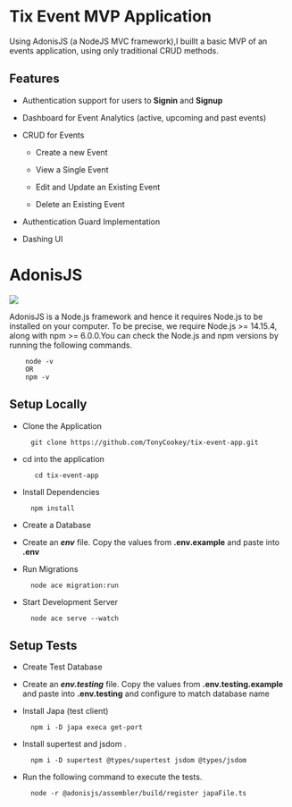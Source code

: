 # Tix Event MVP Application

Using AdonisJS (a NodeJS MVC framework),I buillt a basic MVP of an events
application, using only traditional CRUD methods.


##  Features

- Authentication support for users to **Signin** and **Signup**

- Dashboard for Event Analytics (active, upcoming and past events)

- CRUD for Events

	- Create a new Event

	- View a Single Event

	- Edit and Update an Existing Event

	- Delete an Existing Event

- Authentication Guard Implementation

- Dashing UI


# AdonisJS

![](https://avatars.githubusercontent.com/u/13810373?s=100&v=4)

AdonisJS is a Node.js framework and hence it requires Node.js to be installed on your computer. To be precise, we require Node.js >= 14.15.4, along with npm >= 6.0.0.You can check the Node.js and npm versions by running the following commands.

		node -v
		OR
		npm -v

## Setup Locally

- Clone the Application

		git clone https://github.com/TonyCookey/tix-event-app.git
- cd into the application

		 cd tix-event-app
- Install Dependencies

		npm install
- Create a Database

- Create an ***env*** file. Copy the values from **.env.example** and paste into **.env**

- Run Migrations

		node ace migration:run
- Start Development Server

		node ace serve --watch
    

## Setup Tests

- Create Test Database

- Create an ***env.testing*** file. Copy the values from **.env.testing.example** and paste into **.env.testing** and configure to match database name

- Install Japa (test client)

		npm i -D japa execa get-port

- Install supertest and jsdom .

		npm i -D supertest @types/supertest jsdom @types/jsdom

- Run the following command to execute the tests.


		node -r @adonisjs/assembler/build/register japaFile.ts

